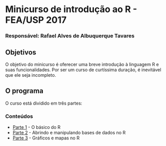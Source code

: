 # Minicurso de introdução ao R - FEA/USP 2017

### Responsável: Rafael Alves de Albuquerque Tavares

## Objetivos

O objetivo do minicurso é oferecer uma breve introdução à linguagem R e suas funcionalidades. Por ser um curso de curtíssima duração, é inevitável que ele seja incompleto. 


## O programa

O curso está dividido em três partes: 

### Conteúdos

- [Parte 1](https://github.com/RaAdAT/Minicurso_R/blob/master/Parte1.Rmd) - O básico do R
- [Parte 2](https://github.com/RaAdAT/Minicurso_R/blob/master/Parte2.Rmd) - Abrindo e manipulando bases de dados no R
- [Parte 3](https://github.com/RaAdAT/Minicurso_R/blob/master/Parte3.Rmd) - Gráficos e mapas no R
